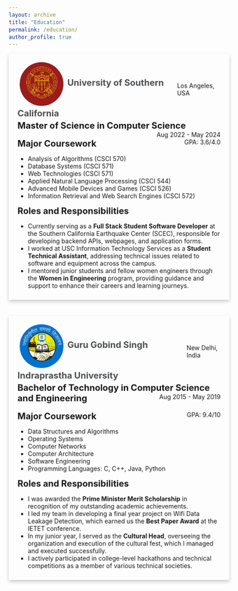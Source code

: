 ```yaml
---
layout: archive
title: "Education"
permalink: /education/
author_profile: true
---
```


<div style="box-shadow: 0 4px 8px 0 rgba(0,0,0,0.2); transition: 0.3s; width: 100%; margin-bottom: 20px;" 
     onmouseover="this.style.boxShadow='0 8px 16px 0 rgba(0,0,0,0.2)';" 
     onmouseout="this.style.boxShadow='0 4px 8px 0 rgba(0,0,0,0.2)';">
    <div style="padding: 10px 20px;">
        <div style="padding: 4px 0; display: flex; justify-content: space-between; align-items: center;">
            <div>
                <img src="/images/logo1.png" 
                     alt="usc logo" style="height: 100px; width:100px; padding:5px; border-radius: 50%; background-size: cover; vertical-align:middle;"/>
                <b><a href="https://www.usc.edu" style="text-decoration: none;  color:#4d5052; font-size:20px;">University of Southern California</a></b>
            </div>
            <span style="float: right;">Los Angeles, USA</span>
        </div>
        <b style="font-size:20px;">Master of Science in Computer Science</b>
        <span style="float: right;">Aug 2022 - May 2024</span>
        <br><br>
        <b style="font-size:20px;">Major Coursework</b>
        <span style="float: right;">GPA: 3.6/4.0</span>
        <ul>
            <li>Analysis of Algorithms (CSCI 570)</li>
            <li>Database Systems (CSCI 571)</li>
            <li>Web Technologies (CSCI 571)</li>
            <li>Applied Natural Language Processing (CSCI 544)</li>
            <li>Advanced Mobile Devices and Games (CSCI 526)</li>
            <li>Information Retrieval and Web Search Engines (CSCI 572)</li>
        </ul>
        <b style="font-size:20px;">Roles and Responsibilities</b>
        <ul>
            <li>Currently serving as a <b>Full Stack Student Software Developer</b> at the Southern California Earthquake Center (SCEC), responsible for developing backend APIs, webpages, and application forms.</li>
            <li>I worked at USC Information Technology Services as a <b>Student Technical Assistant</b>, addressing technical issues related to software and equipment across the campus.</li>
            <li>I mentored junior students and fellow women engineers through the <b>Women in Engineering</b> program, providing guidance and support to enhance their careers and learning journeys.</li>
        </ul>
    </div>
</div>
<br>
<div style="box-shadow: 0 4px 8px 0 rgba(0,0,0,0.2); transition: 0.3s; width: 100%; margin-bottom: 20px;" 
     onmouseover="this.style.boxShadow='0 8px 16px 0 rgba(0,0,0,0.2)';" 
     onmouseout="this.style.boxShadow='0 4px 8px 0 rgba(0,0,0,0.2)';">
    <div style="padding: 10px 20px;">
        <div style="padding: 4px 0; display: flex; justify-content: space-between; align-items: center;">
            <div>
                <img src="/images/logo2.png" 
                     alt="usc logo" style="height: 100px; width:100px; padding:5px; border-radius: 50%; background-size: cover; vertical-align:middle;"/>
                <b><a href="http://www.ipu.ac.in/" style="text-decoration: none;  color:#4d5052; font-size:20px;">Guru Gobind Singh Indraprastha University</a></b>
            </div>
            <span style="float: right;">New Delhi, India</span>
        </div>
        <b style="font-size:20px;">Bachelor of Technology in Computer Science and Engineering</b>
        <span style="float: right;">Aug 2015 - May 2019</span>
        <br><br>
        <b style="font-size:20px;">Major Coursework</b>
        <span style="float: right;">GPA: 9.4/10</span>
        <ul>
            <li>Data Structures and Algorithms</li>
            <li>Operating Systems</li>
            <li>Computer Networks</li>
            <li>Computer Architecture</li>
            <li>Software Engineering</li>
            <li>Programming Languages: C, C++, Java, Python</li>
        </ul>
        <b style="font-size:20px;">Roles and Responsibilities</b>
        <ul>
            <li>I was awarded the <b>Prime Minister Merit Scholarship</b> in recognition of my outstanding academic achievements.</li>
            <li>I led my team in developing a final year project on Wifi Data Leakage Detection, which earned us the <b>Best Paper Award</b> at the IETET conference.</li>
            <li>In my junior year, I served as the <b>Cultural Head</b>, overseeing the organization and execution of the cultural fest, which I managed and executed successfully.</li>
             <li>I actively participated in college-level hackathons and technical competitions as a member of various technical societies.</li>
        </ul>
    </div>
</div>
